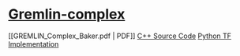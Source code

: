 # [Gremlin-complex](https://elifesciences.org/articles/02030)

[[GREMLIN_Complex_Baker.pdf | PDF]]
[C++ Source Code](https://github.com/sokrypton/GREMLIN_CPP)
[Python TF Implementation](https://colab.research.google.com/github/sokrypton/GREMLIN_CPP/blob/master/GREMLIN_TF.ipynb)